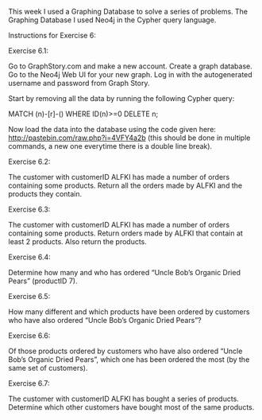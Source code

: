 This week I used a Graphing Database to solve a series of problems. The Graphing Database I used Neo4j in the Cypher query language.

Instructions for Exercise 6:

Exercise 6.1:

Go to GraphStory.com and make a new account. Create a graph database. Go to the Neo4j Web UI for your new graph. Log in with the autogenerated username and password from Graph Story.

Start by removing all the data by running the following Cypher query:

MATCH (n)-[r]-() WHERE ID(n)>=0 DELETE n;

Now load the data into the database using the code given here: http://pastebin.com/raw.php?i=4VFY4a2b (this should be done in multiple commands, a new one everytime there is a double line break).

Exercise 6.2:

The customer with customerID ALFKI has made a number of orders containing some products. Return all the orders made by ALFKI and the products they contain.

Exercise 6.3:

The customer with customerID ALFKI has made a number of orders containing some products. Return orders made by ALFKI that contain at least 2 products. Also return the products.

Exercise 6.4:

Determine how many and who has ordered “Uncle Bob’s Organic Dried Pears” (productID 7).

Exercise 6.5:

How many different and which products have been ordered by customers who have also ordered “Uncle Bob’s Organic Dried Pears”?

Exercise 6.6:

Of those products ordered by customers who have also ordered “Uncle Bob’s Organic Dried Pears”, which one has been ordered the most (by the same set of customers).

Exercise 6.7:

The customer with customerID ALFKI has bought a series of products. Determine which other customers have bought most of the same products.
